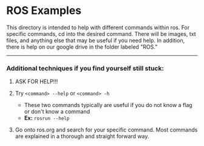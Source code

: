 # ROS Examples

This directory is intended to help with different commands within ros. For specific commands, cd into the desired command. There will be images, txt files, and anything else that may be useful if you need help. In addition, there is help on our google drive in the folder labeled "ROS."

---

### Additional techniques if you find yourself still stuck:
1. ASK FOR HELP!!!

2. Try `<command> --help` or `<command> -h`

   * These two commands typically are useful if you do not know a flag or don't know a command
   * **Ex:** `rosrun --help`

3. Go onto ros.org and search for your specific command. Most commands are explained in a thorough and straight forward way.

